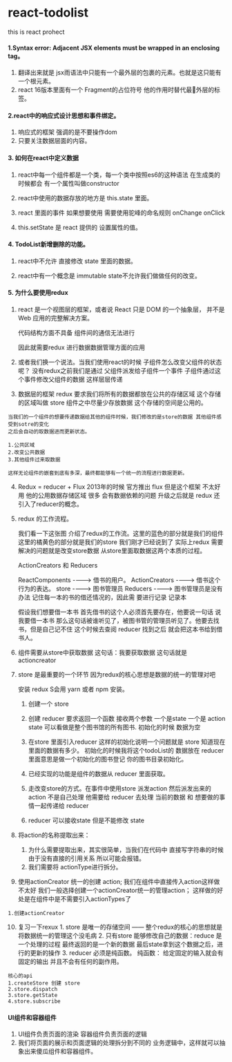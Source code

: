 # react-todolist
this is react  prohect

#### 1.Syntax error: Adjacent JSX elements must be wrapped in an enclosing tag。
  1. 翻译出来就是 jsx雨语法中只能有一个最外层的包裹的元素。也就是这只能有一个根元素。
  2. react 16版本里面有一个 Fragment的占位符号 他的作用时替代最外层的标签。

#### 2.react中的响应式设计思想和事件绑定。
  1. 响应式的框架 强调的是不要操作dom 
  2. 只要关注数据层面的内容。
#### 3. 如何在react中定义数据
  1. react中每一个组件都是一个类，每一个类中按照es6的这种语法
     在生成类的时候都会 有一个属性叫做constructor

  2. react中使用的数据存放的地方是 this.state 里面。

  3. react 里面的事件 如果想要使用 需要使用驼峰的命名规则  onChange onClick 

  4. this.setState 是 react 提供的 设置属性的值。


#### 4. TodoList新增删除的功能。

  1. react中不允许 直接修改 state 里面的数据。

  2. react中有一个概念是 immutable state不允许我们做做任何的改变。 


#### 5. 为什么要使用redux

  1. react 是一个视图层的框架，或者说 React 只是 DOM 的一个抽象层，
     并不是 Web 应用的完整解决方案。
     
     代码结构方面不具备
     组件间的通信无法进行

     因此就需要redux 进行数据数据管理方面的应用
  
  2. 或者我们换一个说法。当我们使用react的时候 
     子组件怎么改变父组件的状态呢？
     没有redux之前我们是通过 父组件派发给子组件一个事件
     子组件通过这个事件修改父组件的数据 这样层层传递 
  
  3. 数据层的框架 
    redux 要求我们将所有的数据都放在公共的存储区域 这个存储的区域叫做 store  组件之中尽量少存放数据
    这个存储的空间是公用的。

    当我们的一个组件的想要传递数据给其他的组件时候，我们修改的是store的数据 其他组件感受到sotre的变化
    之后会自动的取数据进而更新状态。

    1.公共区域
    2.改变公共数据
    3.其他组件过来取数据

    这样无论组件的嵌套到底有多深，最终都能够有一个统一的流程进行数据更新。

  4. Redux = reducer + Flux
     2013年的时候 官方推出 flux 但是这个框架 不太好用 他的公用数据存储区域 很多 会有数据依赖的问题
     升级之后就是 redux  还引入了reducer的概念。

  5. redux 的工作流程。

     我们看一下这张图 介绍了redux的工作流。这里的蓝色的部分就是我们的组件 这里的橘黄色的部分就是我们的store 我们刚才已经说到了
     实际上redux 需要解决的问题就是改变store数据 从store里面取数据这两个本质的过程。


     ActionCreators 和 Reducers 

     ReactComponents ---->  借书的用户。
     ActionCreators  ---->  借书这个行为的表达。
     store           ---->  图书管理员
     Reducers        ---->  图书管理员是没有办法 记住每一本的书的借还情况的，因此需
                            要进行记录  记录本

     
     假设我们想要借一本书 首先借书的这个人必须首先要存在，他要说一句话 说我要借一本书
     那么这句话被谁听见了，被图书管的管理员听见了。他要去找书，但是自己记不住
     这个时候去查阅 reducer  找到之后 就会把这本书给到借书人。
  
  6. 组件需要从store中获取数据  这句话：我要获取数据 这句话就是 actioncreator


  7. store 是最重要的一个环节 因为redux的核心思想是数据的统一的管理对吧

     安装 redux  S会用 yarn  或者  npm 安装。

     1. 创建一个 store 
     2. 创建 reducer   要求返回一个函数 接收两个参数 一个是state  一个是 action
        state 可以看做是整个图书馆的所有图书.
        初始化的时候 数据为空
     3. 在store 里面引入reducer 这样的初始化说明一个问题就是
        store 知道现在里面的数据有多少。 初始化的时候我将这个todoList的
        数据放在 reducer 里面意思是做一个初始化的图书登记 你的图书目录初始化。

     4. 已经实现的功能是组件的数据从 reducer 里面获取。

     5. 走改变store的方式。在事件中使用store 派发action 
        然后派发出来的 action 不是自己处理 他需要给 reducer 去处理
        当前的数据 和 想要做的事情一起传递给 reducer 

     6. reducer 可以接收state 但是不能修改 state
  8. 将action的名称提取出来：
     1. 为什么需要提取出来，其实很简单，当我们在代码中 直接写字符串的时候
        由于没有直接的引用关系 所以可能会报错。
     2. 我们需要将 actionType进行拆分。
  
  9. 使用actionCreator 统一的创建 action;
    我们在组件中直接传入action这样做不太好 
    我们一般选择创建一个actionCreator统一的管理action；
    这样做的好处是在组件中是不需要引入actionTypes了
    
    1.创建actionCreator

  10. 复习一下rexux
    1. store 是唯一的存储空间 —— 整个redux的核心的思想就是将数据统一的管理这个没毛病
    2. 只有store 能够修改自己的数据：reduce 是一个处理的过程 最终返回的是一个新的数据
       最后state拿到这个数据之后，进行的更新的操作 
    3. reducer 必须是纯函数。
      纯函数： 给定固定的输入就会有固定的输出 并且不会有任何的副作用。

    核心的api
    1.createStore 创建 store
    2.store.dispatch
    3.store.getState
    4.store.subscribe


#### UI组件和容器组件
   1. UI组件负责页面的渲染 容器组件负责页面的逻辑
   2. 我们将页面的展示和页面逻辑的处理拆分到不同的
      业务逻辑中，这样就可以抽象出来傻瓜组件和容器组件。
  
  
     

    
    






